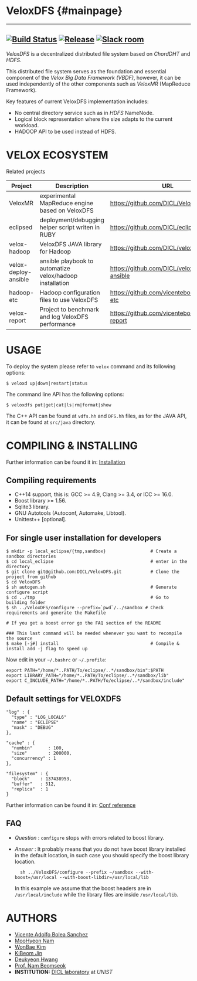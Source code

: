 VeloxDFS {#mainpage}
======== 
<!-- @cond Remove those links for Doxygen-->
--- 
[![Build Status](https://travis-ci.org/DICL/VeloxDFS.svg?branch=master)](https://travis-ci.org/DICL/VeloxDFS)
[![Release](https://img.shields.io/github/release/DICL/VeloxDFS.svg)](https://img.shields.io/github/release/DICL/VeloxDFS.svg)
[![Slack room](https://img.shields.io/badge/slack-join-pink.svg)](https://dicl.slack.com/messages/general/)
---
<!-- @endcond -->

_VeloxDFS_ is a decentralized distributed file system based on _ChordDHT_ and _HDFS_.

This distributed file system serves as the foundation and essential component of the _Velox Big Data Framework (VBDF)_, 
however, it can be used independently of the other components such as _VeloxMR_ (MapReduce Framework).

Key features of current VeloxDFS implementation includes:
 - No central directory service such as in _HDFS_ NameNode.
 - Logical block representation where the size adapts to the current workload.
 - HADOOP API to be used instead of HDFS.

VELOX ECOSYSTEM
===============

Related projects

| Project                               | Description                  |URL                          |
| -- | -- | -- |
| VeloxMR           |  experimental MapReduce engine based on VeloxDFS | https://github.com/DICL/VeloxMR |
| eclipsed          | deployment/debugging helper script writen in RUBY| https://github.com/DICL/eclipsed|
| velox-hadoop      | VeloxDFS JAVA library for Hadoop                 | https://github.com/DICL/velox-hadoop |
| velox-deploy-ansible | ansible playbook to automatize velox/hadoop installation | https://github.com/DICL/velox-deploy-ansible |
| hadoop-etc        | Hadoop configuration files to use VeloxDFS       | https://github.com/vicentebolea/hadoop-etc |
| velox-report      | Project to benchmark and log VeloxDFS performance | https://github.com/vicentebolea/velox-report |

USAGE
=====
To deploy the system please refer to `velox` command and its following options:
    
    $ veloxd up|down|restart|status
    
The command line API has the following options:

    $ veloxdfs put|get|cat|ls|rm|format|show

The C++ API can be found at `vdfs.hh` and `DFS.hh` files, as for the JAVA API, it can be found at `src/java` directory.

COMPILING & INSTALLING
======================
<!-- @cond Remove those links for Doxygen-->
Further information can be found it in: [Installation](https://github.com/DICL/VeloxDFS/wiki/Installation)
<!-- @endcond -->

Compiling requirements
----------------------
 - C++14 support, this is: GCC >= 4.9, Clang >= 3.4, or ICC >= 16.0.
 - Boost library >= 1.56.
 - Sqlite3 library.
 - GNU Autotools (Autoconf, Automake, Libtool).
 - Unittest++ [optional].

For single user installation for developers
-------------------------------------------

    $ mkdir -p local_eclipse/{tmp,sandbox}                 # Create a sandbox directories
    $ cd local_eclipse                                     # enter in the directory
    $ git clone git@github.com:DICL/VeloxDFS.git           # Clone the project from github
    $ cd VeloxDFS
    $ sh autogen.sh                                        # Generate configure script 
    $ cd ../tmp                                            # Go to building folder
    $ sh ../VeloxDFS/configure --prefix=`pwd`/../sandbox # Check requirements and generate the Makefile

    # If you get a boost error go the FAQ section of the README

    ### This last command will be needed whenever you want to recompile the source
    $ make [-j#] install                                   # Compile & install add -j flag to speed up

Now edit in your `~/.bashrc` or `~/.profile`:

    export PATH="/home/*..PATH/To/eclipse/..*/sandbox/bin":$PATH
    export LIBRARY_PATH="/home/*..PATH/To/eclipse/..*/sandbox/lib"
    export C_INCLUDE_PATH="/home/*..PATH/To/eclipse/..*/sandbox/include"

Default settings for VELOXDFS 
-----------------------------

    "log" : {
      "type" : "LOG_LOCAL6"
      "name" : "ECLIPSE"
      "mask" : "DEBUG"
    },

    "cache" : {
      "numbin"      : 100,
      "size"        : 200000,
      "concurrency" : 1
    },

    "filesystem" : {
      "block"    : 137438953,
      "buffer"   : 512,
      "replica"  : 1
    }

<!-- @cond Remove those links for Doxygen-->
Further information can be found it in: [Conf reference](https://github.com/DICL/VeloxDFS/wiki/Configuration-file-reference)
<!-- @endcond -->

FAQ
---

- _Question_ : `configure` stops with errors related to boost library.
- _Answer_ : It probably means that you do not have boost library installed in
  the default location, in such case you should specify the boost library location.

        sh ../VeloxDFS/configure --prefix ~/sandbox --with-boost=/usr/local --with-boost-libdir=/usr/local/lib

  In this example we assume that the boost headers are in `/usr/local/include` while the library files
  are inside `/usr/local/lib`.

AUTHORS
=======

 - [Vicente Adolfo Bolea Sanchez](http://vicentebolea.me)
 - [MooHyeon Nam](https://github.com/nammh)
 - [WonBae Kim](https://github.com/zwigul)
 - [KiBeom Jin](https://github.com/kbjin)
 - [Deukyeon Hwang](https://github.com/deukyeon)
 - [Prof. Nam Beomseok](http://dicl.unist.ac.kr)
 - __INSTITUTION:__ [DICL laboratory](http://dicl.unist.ac.kr) at _UNIST_ 

<!--links-->
[eclipsed]: https://github.com/DICL/eclipsed
